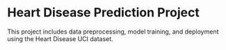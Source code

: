# Heart Disease Prediction Project

This project includes data preprocessing, model training, and deployment using the Heart Disease UCI dataset.
